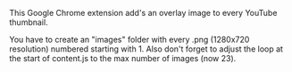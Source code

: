 This Google Chrome extension add's an overlay image to every YouTube thumbnail.

You have to create an "images" folder with every .png (1280x720 resolution) numbered starting with 1.
Also don't forget to adjust the loop at the start of content.js to the max number of images (now 23).
